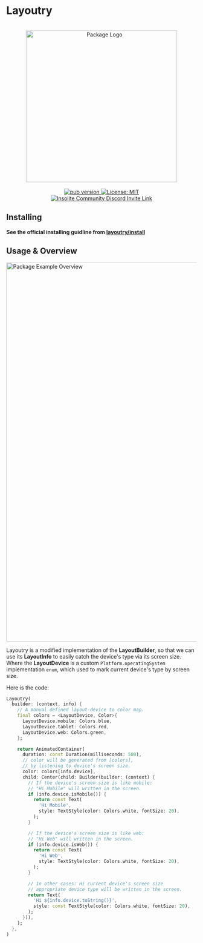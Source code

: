 # Layoutry

<p align="center">
 <br>
 <img width="400" src="https://user-images.githubusercontent.com/59066341/211650854-e7350bd8-aba9-430b-a216-057c126e7354.svg" alt="Package Logo">
 <br>
 <br>
 <a href="https://pub.dev/packages/layoutry">
  <img src="https://img.shields.io/pub/v/layoutry?color=blue" alt="pub version" />
 </a>
  <a href="https://github.com/insolite-dev/layoutry/blob/main/LICENSE">
    <img src="https://img.shields.io/badge/License-MIT-red.svg"
      alt="License: MIT" />
  </a>
 <br>
  <a href="https://discord.gg/CtStkzrHV3">
    <img src="https://img.shields.io/discord/914899238415130714?color=blue&label=Insolite Community&logo=discord"
      alt="Insolite Community Discord Invite Link" />
  </a>   
</p>

## Installing
**See the official installing guidline from [layoutry/install](https://pub.dev/packages/layoutry/install)**

## Usage & Overview

<img width="1000" src="https://user-images.githubusercontent.com/59066341/211651068-27f5ca62-4d0d-44fa-b87d-7924605c017c.gif" alt="Package Example Overview">

Layoutry is a modified implementation of the **LayoutBuilder**, so that we can use its **LayoutInfo** to easily catch the device's type via its screen size.
Where the **LayoutDevice** is a custom `Platform.operatingSystem` implementation `enum`, which used to mark current device's type by screen size.

Here is the code:
```dart
Layoutry(
  builder: (context, info) {
    // A manual defined layout-device to color map.
    final colors = <LayoutDevice, Color>{
      LayoutDevice.mobile: Colors.blue,
      LayoutDevice.tablet: Colors.red,
      LayoutDevice.web: Colors.green,
    };

    return AnimatedContainer(
      duration: const Duration(milliseconds: 500),
      // color will be generated from [colors],
      // by listening to device's screen size.
      color: colors[info.device],
      child: Center(child: Builder(builder: (context) {
        // If the device's screen size is like mobile:
        // "Hi Mobile" will written in the screen.
        if (info.device.isMobile()) {
          return const Text(
            'Hi Mobile',
            style: TextStyle(color: Colors.white, fontSize: 20),
          );
        }

        // If the device's screen size is like web:
        // "Hi Web" will written in the screen.
        if (info.device.isWeb()) {
          return const Text(
            'Hi Web',
            style: TextStyle(color: Colors.white, fontSize: 20),
          );
        }

        // In other cases: Hi current device's screen size
        // appropriate device type will be written in the screen.
        return Text(
          'Hi ${info.device.toString()}',
          style: const TextStyle(color: Colors.white, fontSize: 20),
        );
      })),
    );
  },
)
```

